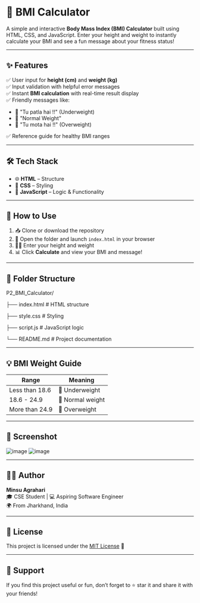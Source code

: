 # 🧮 BMI Calculator

A simple and interactive **Body Mass Index (BMI) Calculator** built using HTML, CSS, and JavaScript. Enter your height and weight to instantly calculate your BMI and see a fun message about your fitness status!

---

## ✨ Features

✅ User input for **height (cm)** and **weight (kg)**  
✅ Input validation with helpful error messages  
✅ Instant **BMI calculation** with real-time result display  
✅ Friendly messages like:
- 🦴 "Tu patla hai !!" (Underweight)
- 💪 "Normal Weight"
- 🍔 "Tu mota hai !!" (Overweight)

✅ Reference guide for healthy BMI ranges

---

## 🛠️ Tech Stack

- 🌐 **HTML** – Structure  
- 🎨 **CSS** – Styling  
- 🧠 **JavaScript** – Logic & Functionality

---

## 🚀 How to Use

1. 📥 Clone or download the repository  
2. 📂 Open the folder and launch `index.html` in your browser  
3. 🧑‍💻 Enter your height and weight  
4. 📊 Click **Calculate** and view your BMI and message!

---

## 📂 Folder Structure

P2_BMI_Calculator/

├── index.html # HTML structure

├── style.css # Styling

├── script.js # JavaScript logic

└── README.md # Project documentation


---

## 💡 BMI Weight Guide

| Range | Meaning |
|-------|---------|
| Less than 18.6 | 🦴 Underweight |
| 18.6 - 24.9 | 💪 Normal weight |
| More than 24.9 | 🍔 Overweight |

---

## 📸 Screenshot

![image](https://github.com/user-attachments/assets/f56de95b-4bd1-44df-9e14-c1fe7ae506bb)
![image](https://github.com/user-attachments/assets/e49989e8-86ce-4804-94be-9d4014a739be)


---

## 👨‍💻 Author

**Minsu Agrahari**  
🎓 CSE Student | 💻 Aspiring Software Engineer  
🌍 From Jharkhand, India

---

## 📄 License

This project is licensed under the [MIT License](LICENSE) 📃

---

## 🙌 Support

If you find this project useful or fun, don’t forget to ⭐ star it and share it with your friends!
